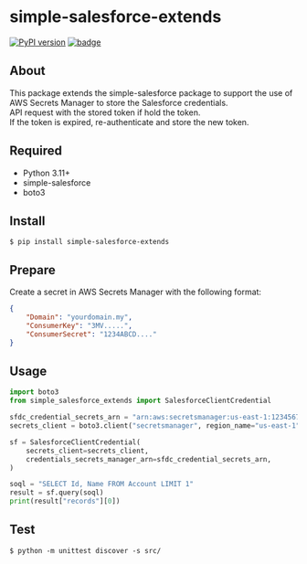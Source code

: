 # simple-salesforce-extends

[![PyPI version](https://badge.fury.io/py/simple-salesforce-extends.svg)](https://badge.fury.io/py/simple-salesforce-extends)
[![badge](https://pepy.tech/badge/simple-salesforce-extends)](https://pepy.tech/projects/simple-salesforce-extends)

## About

This package extends the simple-salesforce package to support the use of AWS Secrets Manager to store the Salesforce credentials.  
API request with the stored token if hold the token.  
If the token is expired, re-authenticate and store the new token.  

## Required

* Python 3.11+
* simple-salesforce
* boto3

## Install

```
$ pip install simple-salesforce-extends
```

## Prepare

Create a secret in AWS Secrets Manager with the following format:

```json
{
    "Domain": "yourdomain.my",
    "ConsumerKey": "3MV.....",
    "ConsumerSecret": "1234ABCD...."
}
```


## Usage

```python
import boto3
from simple_salesforce_extends import SalesforceClientCredential

sfdc_credential_secrets_arn = "arn:aws:secretsmanager:us-east-1:123456789012:secret:your-secret-arn"
secrets_client = boto3.client("secretsmanager", region_name="us-east-1")

sf = SalesforceClientCredential(
    secrets_client=secrets_client,
    credentials_secrets_manager_arn=sfdc_credential_secrets_arn,
)

soql = "SELECT Id, Name FROM Account LIMIT 1"
result = sf.query(soql)
print(result["records"][0])
```


## Test

```
$ python -m unittest discover -s src/
```
